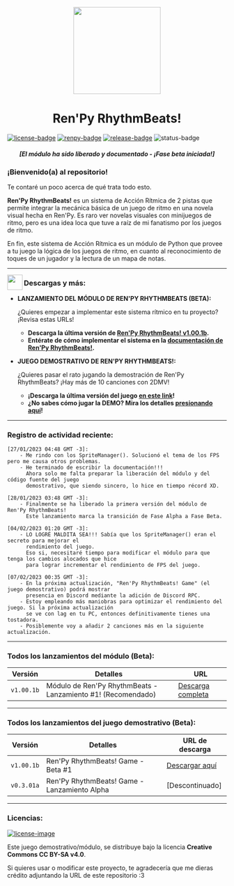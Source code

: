 [license]: http://creativecommons.org/licenses/by-sa/4.0/
[renpy]: https://renpy.org/
[release]: https://github.com/CharlieFuu69/RenPy_RhythmBeats/releases

[renpy-badge]: https://img.shields.io/badge/Ren'Py-v7.4.11-red?style=for-the-badge&logo=python
[license-image]: https://licensebuttons.net/l/by-sa/4.0/88x31.png
[license-badge]: https://img.shields.io/badge/Licencia-CC--BY--SA%204.0-brightgreen?style=for-the-badge
[status-badge]: https://img.shields.io/badge/Status-Beta-000077?style=for-the-badge
[release-badge]: https://img.shields.io/github/v/release/CharlieFuu69/RenPy_RhythmBeats?style=for-the-badge&logo=github


<p align="center">
  <img width="200" height="200" src="https://user-images.githubusercontent.com/77955772/208582867-fe267999-3f6c-448f-ae78-26b14ced10ac.png">
</p>

<h1 align = "center"> Ren'Py RhythmBeats! </h1>

[![license-badge]][license] [![renpy-badge]][renpy] [![release-badge]][release] ![status-badge]

<h5 align = "center">
    <i>[El módulo ha sido liberado y documentado - ¡Fase beta iniciada!]</i>
</h5>

### ¡Bienvenido(a) al repositorio!

Te contaré un poco acerca de qué trata todo esto.

**Ren'Py RhythmBeats!** es un sistema de Acción Rítmica de 2 pistas que permite integrar la mecánica básica de un juego de ritmo en una novela visual hecha en Ren'Py. Es raro ver novelas visuales con minijuegos de ritmo, pero es una idea loca que tuve a raíz de mi fanatismo por los juegos de ritmo.

En fin, este sistema de Acción Rítmica es un módulo de Python que provee a tu juego la lógica de los juegos de ritmo, en cuanto al reconocimiento de toques de un jugador y la lectura de un mapa de notas.

---

<img align="left" width="35" height="35" src="https://user-images.githubusercontent.com/77955772/195962734-6a3e86be-c5c5-475f-8980-815819b07dfa.png"/>
<h3> Descargas y más: </h3>

* **LANZAMIENTO DEL MÓDULO DE REN'PY RHYTHMBEATS (BETA):**

  ¿Quieres empezar a implementar este sistema rítmico en tu proyecto? ¡Revisa estas URLs!
  * **Descarga la última versión de [Ren'Py RhythmBeats! v1.00.1b](https://github.com/CharlieFuu69/RenPy_RhythmBeats/releases/tag/v1.00.1b_module).**
  * **Entérate de cómo implementar el sistema en la [documentación de Ren'Py RhythmBeats!](https://github.com/CharlieFuu69/RenPy_RhythmBeats/blob/main/docs/doc_mainpage.md).**
  
* **JUEGO DEMOSTRATIVO DE REN'PY RHYTHMBEATS!:**

  ¿Quieres pasar el rato jugando la demostración de Ren'Py RhythmBeats? ¡Hay más de 10 canciones con 2DMV!
  * **¡Descarga la última versión del juego [en este link](https://github.com/CharlieFuu69/RenPy_RhythmBeats/releases/tag/v1.00.1b_global01)!**
  * **¿No sabes cómo jugar la DEMO? Mira los detalles [presionando aquí](DETALLES_DEMO.md)!**

---
### Registro de actividad reciente:
```     
[27/01/2023 04:48 GMT -3]:
    - Me rindo con los SpriteManager(). Solucionó el tema de los FPS pero me causa otros problemas.
    - He terminado de escribir la documentación!!!
      Ahora solo me falta preparar la liberación del módulo y del código fuente del juego
      demostrativo, que siendo sincero, lo hice en tiempo récord XD.
      
[28/01/2023 03:48 GMT -3]:
    - Finalmente se ha liberado la primera versión del módulo de Ren'Py RhythmBeats!
      Este lanzamiento marca la transición de Fase Alpha a Fase Beta.
      
[04/02/2023 01:20 GMT -3]:
    - LO LOGRÉ MALDITA SEA!!! Sabía que los SpriteManager() eran el secreto para mejorar el
      rendimiento del juego.
      Eso si, necesitaré tiempo para modificar el módulo para que tenga los cambios alocados que hice
      para lograr incrementar el rendimiento de FPS del juego.
      
[07/02/2023 00:35 GMT -3]:
    - En la próxima actualización, "Ren'Py RhythmBeats! Game" (el juego demostrativo) podrá mostrar
      presencia en Discord mediante la adición de Discord RPC.
    - Estoy empleando más maniobras para optimizar el rendimiento del juego. Si la próxima actualización
      se ve con lag en tu PC, entonces definitivamente tienes una tostadora.
    - Posiblemente voy a añadir 2 canciones más en la siguiente actualización.
```

---
### Todos los lanzamientos del módulo (Beta):

|Versión|Detalles|URL|
|---|---|---|
|`v1.00.1b`|Módulo de Ren'Py RhythmBeats - Lanzamiento #1! (Recomendado)|[Descarga completa](https://github.com/CharlieFuu69/RenPy_RhythmBeats/releases/tag/v1.00.1b_module)|

---
### Todos los lanzamientos del juego demostrativo (Beta):

|Versión|Detalles|URL de descarga|
|---|---|---|
|`v1.00.1b`|Ren'Py RhythmBeats! Game - Beta #1|[Descargar aquí](https://github.com/CharlieFuu69/RenPy_RhythmBeats/releases/tag/v1.00.1b_global01)|
|`v0.3.01a`|Ren'Py RhythmBeats! Game - Lanzamiento Alpha|[Descontinuado]|

---
### Licencias:
[![license-image]][license]

Este juego demostrativo/módulo, se distribuye bajo la licencia **Creative Commons CC BY-SA v4.0**.

Si quieres usar o modificar este proyecto, te agradecería que me dieras crédito adjuntando la URL de este repositorio :3

